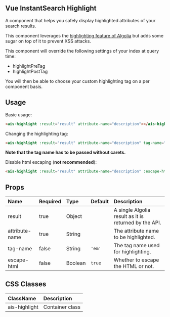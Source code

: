 Vue InstantSearch Highlight
---

A component that helps you safely display highlighted attributes of your search results.

This component leverages the [highlighting feature of Algolia](https://www.algolia.com/doc/faq/searching/what-is-the-highlighting/#faq-section)
but adds some sugar on top of it to prevent XSS attacks.

This component will override the following settings of your index at query time:
- highlightPreTag
- highlightPostTag

You will then be able to choose your custom highlighting tag on a per component basis.

## Usage

Basic usage:

```html
<ais-highlight :result="result" attribute-name="description"></ais-highlight>
```

Changing the highlighting tag:

 ```html
<ais-highlight :result="result" attribute-name="description" tag-name="mark"></ais-highlight>
 ```

**Note that the tag name has to be passed without carets.**

Disable html escaping (**not recommended**):

```html
<ais-highlight :result="result" attribute-name="description" :escape-html="false"></ais-highlight>
```

## Props

| Name           | Required | Type    | Default | Description                                           |
|:---------------|:---------|:--------|:--------|:------------------------------------------------------|
| result         | true     | Object  |         | A single Algolia result as it is returned by the API. |
| attribute-name | true     | String  |         | The attribute name to be highlighted.                 |
| tag-name       | false    | String  | `'em'`  | The tag name used for highlighting.                   |
| escape-html    | false    | Boolean | `true`  | Whether to escape the HTML or not.                    |

## CSS Classes

| ClassName     | Description     |
|:--------------|:----------------|
| ais-highlight | Container class |
